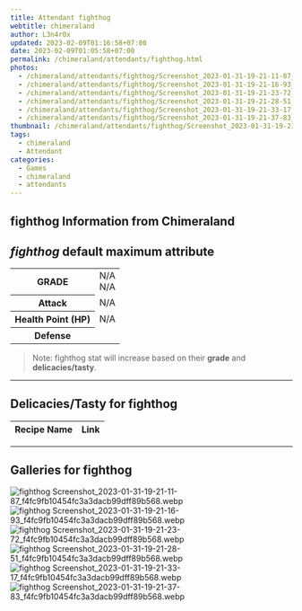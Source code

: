 ```yaml
---
title: Attendant fighthog
webtitle: chimeraland
author: L3n4r0x
updated: 2023-02-09T01:16:58+07:00
date: 2023-02-09T01:05:58+07:00
permalink: /chimeraland/attendants/fighthog.html
photos:
  - /chimeraland/attendants/fighthog/Screenshot_2023-01-31-19-21-11-87_f4fc9fb10454fc3a3dacb99dff89b568.webp
  - /chimeraland/attendants/fighthog/Screenshot_2023-01-31-19-21-16-93_f4fc9fb10454fc3a3dacb99dff89b568.webp
  - /chimeraland/attendants/fighthog/Screenshot_2023-01-31-19-21-23-72_f4fc9fb10454fc3a3dacb99dff89b568.webp
  - /chimeraland/attendants/fighthog/Screenshot_2023-01-31-19-21-28-51_f4fc9fb10454fc3a3dacb99dff89b568.webp
  - /chimeraland/attendants/fighthog/Screenshot_2023-01-31-19-21-33-17_f4fc9fb10454fc3a3dacb99dff89b568.webp
  - /chimeraland/attendants/fighthog/Screenshot_2023-01-31-19-21-37-83_f4fc9fb10454fc3a3dacb99dff89b568.webp
thumbnail: /chimeraland/attendants/fighthog/Screenshot_2023-01-31-19-21-11-87_f4fc9fb10454fc3a3dacb99dff89b568.webp
tags:
  - chimeraland
  - Attendant
categories:
  - Games
  - chimeraland
  - attendants
---
```


<link
  rel="stylesheet"
  href="https://rawcdn.githack.com/dimaslanjaka/Web-Manajemen/870a349/css/bootstrap-5-3-0-alpha3-wrapper.css"
/>
<section id="bootstrap-wrapper">
  <div data-bs-theme="dark">
    <h2>fighthog Information from Chimeraland</h2>
    <h2 id="attribute"><i>fighthog</i> default maximum attribute</h2>
    <div class="row">
      <div class="col mb-2">
        <div class="card">
          <div class="card-body">
            <table>
              <tr>
                <th>GRADE</th>
                <td>N/A <br />N/A</td>
              </tr>
              <tr>
                <th>Attack</th>
                <td>N/A</td>
              </tr>
              <tr>
                <th>Health Point (HP)</th>
                <td>N/A</td>
              </tr>
              <tr>
                <th>Defense</th>
                <td></td>
              </tr>
            </table>
          </div>
        </div>
      </div>
    </div>
    <blockquote>
      Note: fighthog stat will increase based on their <b>grade</b> and
      <b>delicacies/tasty</b>.
    </blockquote>
    <hr />
    <h2 id="delicacies">Delicacies/Tasty for fighthog</h2>
    <div class="card">
      <div class="card-body">
        <div class="table-responsive">
          <table class="table table-striped">
            <thead>
              <tr>
                <th>Recipe Name</th>
                <th>Link</th>
              </tr>
            </thead>
            <tbody></tbody>
          </table>
        </div>
      </div>
    </div>
    <hr />
    <div id="gallery">
      <h2>Galleries for fighthog</h2>
      <div class="row">
        <div class="col-lg-6 col-12">
          <img
            src="https://www.webmanajemen.com/chimeraland/attendants/fighthog/Screenshot_2023-01-31-19-21-11-87_f4fc9fb10454fc3a3dacb99dff89b568.webp"
            alt="fighthog Screenshot_2023-01-31-19-21-11-87_f4fc9fb10454fc3a3dacb99dff89b568.webp"
          />
        </div>
        <div class="col-lg-6 col-12">
          <img
            src="https://www.webmanajemen.com/chimeraland/attendants/fighthog/Screenshot_2023-01-31-19-21-16-93_f4fc9fb10454fc3a3dacb99dff89b568.webp"
            alt="fighthog Screenshot_2023-01-31-19-21-16-93_f4fc9fb10454fc3a3dacb99dff89b568.webp"
          />
        </div>
        <div class="col-lg-6 col-12">
          <img
            src="https://www.webmanajemen.com/chimeraland/attendants/fighthog/Screenshot_2023-01-31-19-21-23-72_f4fc9fb10454fc3a3dacb99dff89b568.webp"
            alt="fighthog Screenshot_2023-01-31-19-21-23-72_f4fc9fb10454fc3a3dacb99dff89b568.webp"
          />
        </div>
        <div class="col-lg-6 col-12">
          <img
            src="https://www.webmanajemen.com/chimeraland/attendants/fighthog/Screenshot_2023-01-31-19-21-28-51_f4fc9fb10454fc3a3dacb99dff89b568.webp"
            alt="fighthog Screenshot_2023-01-31-19-21-28-51_f4fc9fb10454fc3a3dacb99dff89b568.webp"
          />
        </div>
        <div class="col-lg-6 col-12">
          <img
            src="https://www.webmanajemen.com/chimeraland/attendants/fighthog/Screenshot_2023-01-31-19-21-33-17_f4fc9fb10454fc3a3dacb99dff89b568.webp"
            alt="fighthog Screenshot_2023-01-31-19-21-33-17_f4fc9fb10454fc3a3dacb99dff89b568.webp"
          />
        </div>
        <div class="col-lg-6 col-12">
          <img
            src="https://www.webmanajemen.com/chimeraland/attendants/fighthog/Screenshot_2023-01-31-19-21-37-83_f4fc9fb10454fc3a3dacb99dff89b568.webp"
            alt="fighthog Screenshot_2023-01-31-19-21-37-83_f4fc9fb10454fc3a3dacb99dff89b568.webp"
          />
        </div>
      </div>
    </div>
  </div>
</section>